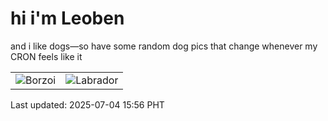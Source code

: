 # hi i'm Leoben

and i like dogs—so have some random dog pics that change whenever my CRON feels like it

|  |  |
|--------|----------|
| ![Borzoi](https://random-dog-vercel.vercel.app/api/random-borzoi?v=1751615802) | ![Labrador](https://random-dog-vercel.vercel.app/api/random-labrador?v=1751615802) |

Last updated: 2025-07-04 15:56 PHT
